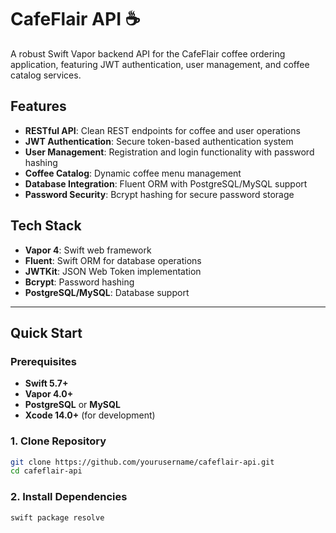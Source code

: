 # CafeFlair API ☕

A robust Swift Vapor backend API for the CafeFlair coffee ordering application, featuring JWT authentication, user management, and coffee catalog services.

## Features

- **RESTful API**: Clean REST endpoints for coffee and user operations
- **JWT Authentication**: Secure token-based authentication system
- **User Management**: Registration and login functionality with password hashing
- **Coffee Catalog**: Dynamic coffee menu management
- **Database Integration**: Fluent ORM with PostgreSQL/MySQL support
- **Password Security**: Bcrypt hashing for secure password storage

## Tech Stack

- **Vapor 4**: Swift web framework
- **Fluent**: Swift ORM for database operations
- **JWTKit**: JSON Web Token implementation
- **Bcrypt**: Password hashing
- **PostgreSQL/MySQL**: Database support

---

## Quick Start

### Prerequisites

- **Swift 5.7+**
- **Vapor 4.0+**
- **PostgreSQL** or **MySQL**
- **Xcode 14.0+** (for development)

### 1. Clone Repository

```bash
git clone https://github.com/yourusername/cafeflair-api.git
cd cafeflair-api
```

### 2. Install Dependencies

```bash
swift package resolve
```
